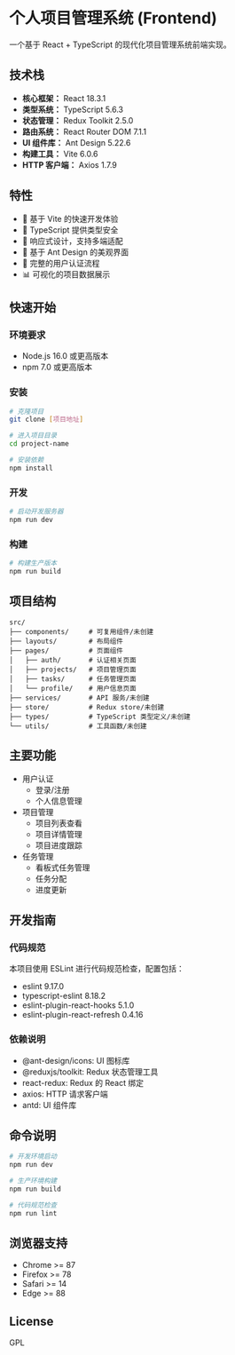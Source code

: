 # 个人项目管理系统 (Frontend)

一个基于 React + TypeScript 的现代化项目管理系统前端实现。

## 技术栈

- **核心框架：** React 18.3.1
- **类型系统：** TypeScript 5.6.3
- **状态管理：** Redux Toolkit 2.5.0
- **路由系统：** React Router DOM 7.1.1
- **UI 组件库：** Ant Design 5.22.6
- **构建工具：** Vite 6.0.6
- **HTTP 客户端：** Axios 1.7.9

## 特性

- 🚀 基于 Vite 的快速开发体验
- 💪 TypeScript 提供类型安全
- 📱 响应式设计，支持多端适配
- 🎨 基于 Ant Design 的美观界面
- 🔐 完整的用户认证流程
- 📊 可视化的项目数据展示

## 快速开始

### 环境要求

- Node.js 16.0 或更高版本
- npm 7.0 或更高版本

### 安装

```bash
# 克隆项目
git clone [项目地址]

# 进入项目目录
cd project-name

# 安装依赖
npm install
```

### 开发

```bash
# 启动开发服务器
npm run dev
```

### 构建

```bash
# 构建生产版本
npm run build
```

## 项目结构

```
src/
├── components/     # 可复用组件/未创建
├── layouts/        # 布局组件
├── pages/          # 页面组件
│   ├── auth/       # 认证相关页面
│   ├── projects/   # 项目管理页面
│   ├── tasks/      # 任务管理页面
│   └── profile/    # 用户信息页面
├── services/       # API 服务/未创建
├── store/          # Redux store/未创建
├── types/          # TypeScript 类型定义/未创建
└── utils/          # 工具函数/未创建
```

## 主要功能

- 用户认证
  - 登录/注册
  - 个人信息管理
- 项目管理
  - 项目列表查看
  - 项目详情管理
  - 项目进度跟踪
- 任务管理
  - 看板式任务管理
  - 任务分配
  - 进度更新

## 开发指南

### 代码规范

本项目使用 ESLint 进行代码规范检查，配置包括：
- eslint 9.17.0
- typescript-eslint 8.18.2
- eslint-plugin-react-hooks 5.1.0
- eslint-plugin-react-refresh 0.4.16

### 依赖说明

- @ant-design/icons: UI 图标库
- @reduxjs/toolkit: Redux 状态管理工具
- react-redux: Redux 的 React 绑定
- axios: HTTP 请求客户端
- antd: UI 组件库

## 命令说明

```bash
# 开发环境启动
npm run dev

# 生产环境构建
npm run build

# 代码规范检查
npm run lint

```

## 浏览器支持

- Chrome >= 87
- Firefox >= 78
- Safari >= 14
- Edge >= 88



## License

GPL
